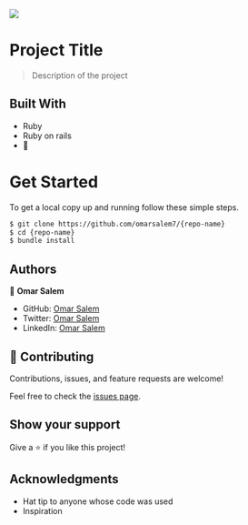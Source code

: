 ![](https://img.shields.io/badge/ROR-Template-blueviolet)

# Project Title

> Description of the project


## Built With

- Ruby
- Ruby on rails
- 💓

# Get Started
To get a local copy up and running follow these simple steps.

```bash
$ git clone https://github.com/omarsalem7/{repo-name}
$ cd {repo-name}
$ bundle install 
```

## Authors

👤 **Omar Salem**

- GitHub: [Omar Salem](https://github.com/omarsalem7)
- Twitter: [Omar Salem](https://twitter.com/Omar80491499)
- LinkedIn: [Omar Salem](https://www.linkedin.com/in/omar-salem-a6945b177/)


## 🤝 Contributing

Contributions, issues, and feature requests are welcome!

Feel free to check the [issues page](../../issues/).

## Show your support

Give a ⭐️ if you like this project!

## Acknowledgments

- Hat tip to anyone whose code was used
- Inspiration

